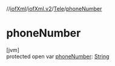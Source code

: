 //[iofXml](../../../index.md)/[iofXml.v2](../index.md)/[Tele](index.md)/[phoneNumber](phone-number.md)

# phoneNumber

[jvm]\
protected open var [phoneNumber](phone-number.md): [String](https://docs.oracle.com/javase/8/docs/api/java/lang/String.html)
